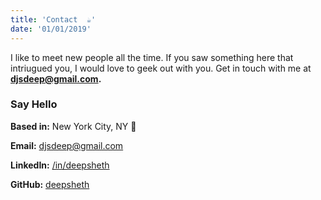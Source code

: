 ```yaml
---
title: 'Contact  ☕'
date: '01/01/2019'
---
```


I like to meet new people all the time. If you saw something here that intriugued you, I would love to geek out with you.
Get in touch with me at **[djsdeep@gmail.com](mailto:djsdeep@gmail.com).**

### Say Hello

**Based in:** New York City, NY 🗽

**Email:** [djsdeep@gmail.com](mailto:djsdeep@gmail.com)

**LinkedIn:** [/in/deepsheth](https://www.linkedin.com/in/deepsheth/)

**GitHub:** [deepsheth](https://www.github.com/deepsheth/)
